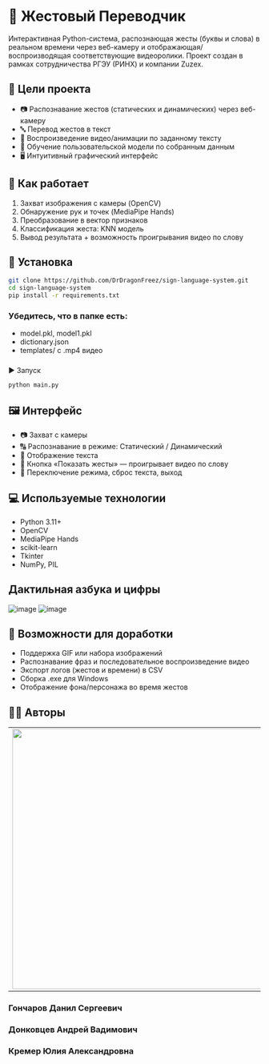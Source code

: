 # 🤟 Жестовый Переводчик

Интерактивная Python-система, распознающая жесты (буквы и слова) в реальном времени через веб-камеру и отображающая/воспроизводящая соответствующие видеоролики. Проект создан в рамках сотрудничества РГЭУ (РИНХ) и компании Zuzex.

## 🎯 Цели проекта
-	📷 Распознавание жестов (статических и динамических) через веб-камеру
-	🔤 Перевод жестов в текст
-	📼 Воспроизведение видео/анимации по заданному тексту
-	🧠 Обучение пользовательской модели по собранным данным
-	🖥️ Интуитивный графический интерфейс
##

## 🧠 Как работает
1.	Захват изображения с камеры (OpenCV)
2.	Обнаружение рук и точек (MediaPipe Hands)
3.	Преобразование в вектор признаков
4.	Классификация жеста: KNN модель
5.	Вывод результата + возможность проигрывания видео по слову
##

## 🚀 Установка
```bash
git clone https://github.com/DrDragonFreez/sign-language-system.git
cd sign-language-system
pip install -r requirements.txt
```

### Убедитесь, что в папке есть:
-	model.pkl, model1.pkl
- dictionary.json
-	templates/ с .mp4 видео
###
▶️ Запуск

```bash
python main.py
```
##

## 🖼️ Интерфейс
-	📷 Захват с камеры
-	🔠 Распознавание в режиме: Статический / Динамический
-	📝 Отображение текста
-	🎥 Кнопка «Показать жесты» — проигрывает видео по слову
-	🔘 Переключение режима, сброс текста, выход
##

## 💻 Используемые технологии
-	Python 3.11+
-	OpenCV
-	MediaPipe Hands
-	scikit-learn
-	Tkinter
-	NumPy, PIL
##

## Дактильная азбука и цифры
![image](https://github.com/user-attachments/assets/4263334d-4838-4509-af51-e8dd2062d7b7) ![image](https://github.com/user-attachments/assets/67c1e724-84ad-4a78-a7c4-fbb9d0f3a695)
##

## 🔧 Возможности для доработки
-	Поддержка GIF или набора изображений
-	Распознавание фраз и последовательное воспроизведение видео
-	Экспорт логов (жестов и времени) в CSV
-	Сборка .exe для Windows
-	Отображение фона/персонажа во время жестов
##

## 👨‍💻 Авторы
<table>
  <tr>
    <td>
        <a href="https://rsue.ru/">
        <img src="https://rsue.ru/bitrix/templates/info_light_blue/img/logo.svg" width="520">
        </a>
    </td>
    <td>
      <p>       
        Студенты 
        Ростовского государственного экономического университета (РИНХ).
        Факультета Компьютерных Tехнологий и Информационной Безопасности(ФКТиИБ).
        Направление подготовки - 09.03.03 Прикладная информатика.
        Профиль подготовки - 09.03.03.02 09.03.03.02 Разработка и управление программными проектами в цифровой экономике.
      </p>
    </td>
  </tr>
</table>

### Гончаров Данил Сергеевич ### 
### Донковцев Андрей Вадимович ###
### Кремер Юлия Александровна ###
##


 

